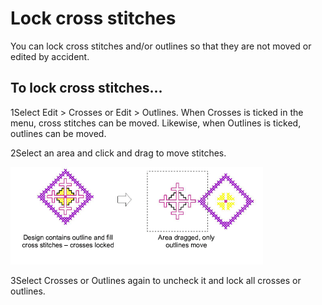 # Lock cross stitches

You can lock cross stitches and/or outlines so that they are not moved or edited by accident.

## To lock cross stitches...

1Select Edit > Crosses or Edit > Outlines. When Crosses is ticked in the menu, cross stitches can be moved. Likewise, when Outlines is ticked, outlines can be moved.

2Select an area and click and drag to move stitches.

![cross-stitch_editing00010.png](assets/cross-stitch_editing00010.png)

3Select Crosses or Outlines again to uncheck it and lock all crosses or outlines.
